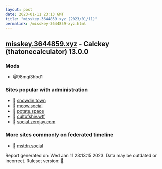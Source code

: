 ```yaml
---
layout: post
date: 2023-01-11 23:13 GMT
title: "misskey.3644859.xyz (2023/01/11)"
permalink: /misskey-3644859-xyz.html
---
```



## [misskey.3644859.xyz](https://misskey.3644859.xyz) - Calckey (thatonecalculator) 13.0.0

### Mods
 * @98mqi3hbd1

### Sites popular with administration

* 🐘 [snowdin.town](/snowdin-town.html)
* 🐘 [meow.social](/meow-social.html)
* 🐘 [potate.space](/potate-space.html)
* 🐘 [cultofshiv.wtf](/cultofshiv-wtf.html)
* 🐘 [social.zerojay.com](/social-zerojay-com.html)

### More sites commonly on federated timeline

* 🐘 [mstdn.social](/mstdn-social.html)

Report generated on: Wed Jan 11 23:13:15 2023. Data may be outdated or incorrect.
Ruleset version: [🧁](/version-cupcake)
